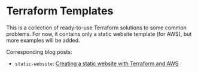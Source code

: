 # Terraform Templates

This is a collection of ready-to-use Terraform solutions to some common problems. For now, it contains only a static website template (for AWS), but more examples will be added.

Corresponding blog posts:
* `static-website`: [Creating a static website with Terraform and AWS](https://pfertyk.me/2023/01/creating-a-static-website-with-terraform-and-aws/)
